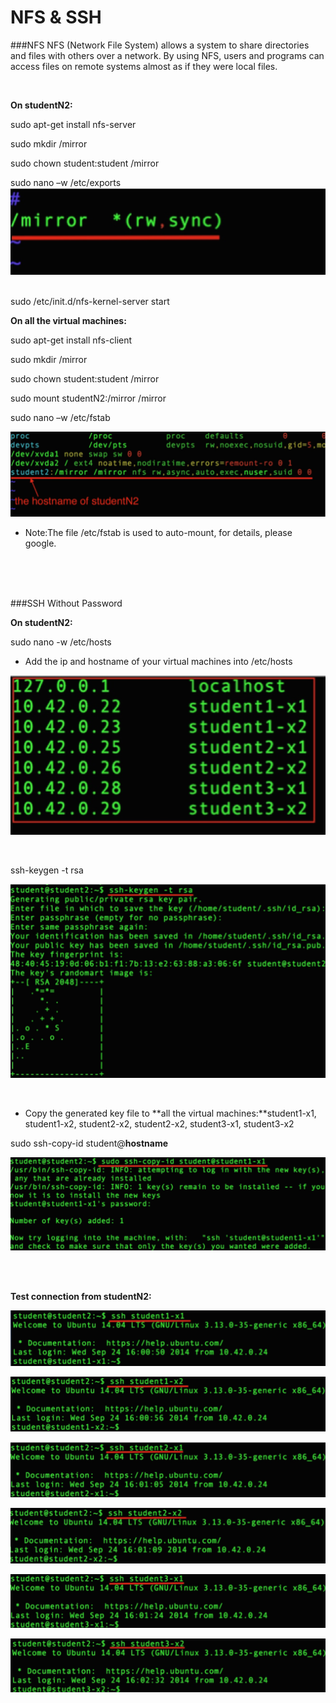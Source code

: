 # NFS & SSH

###NFS
NFS (Network File System) allows a system to share directories and files with others over a network. By using NFS, users and programs can access files on remote systems almost as if they were local files.

<br/>

**On studentN2:**

sudo apt-get install nfs-server

sudo mkdir /mirror

sudo chown student:student /mirror

sudo nano –w /etc/exports
![](https://raw.githubusercontent.com/congqiyuan/tutorial/master/mpich_cluster/3.png)

<br/>
sudo /etc/init.d/nfs-kernel-server start

<br/>

**On all the virtual machines:**

sudo apt-get install nfs-client

sudo mkdir /mirror

sudo chown student:student /mirror

sudo mount studentN2:/mirror /mirror

sudo nano –w /etc/fstab

![](https://raw.githubusercontent.com/congqiyuan/tutorial/master/mpich_cluster/4.png)


* Note:The file /etc/fstab is used to auto-mount, for details, please google.

<br/>
<br/>
<br/>



###SSH Without Password

**On studentN2:**

sudo nano -w /etc/hosts

* Add the ip and hostname of your virtual machines into /etc/hosts

![](https://raw.githubusercontent.com/congqiyuan/tutorial/master/mpich_cluster/5.png)

<br/>

ssh-keygen -t rsa

![](https://raw.githubusercontent.com/congqiyuan/tutorial/master/mpich_cluster/6.png)

<br/>

* Copy the generated key file to **all the virtual machines:**student1-x1, student1-x2, student2-x2, student2-x2, student3-x1, student3-x2

sudo ssh-copy-id student@**hostname**

![](https://raw.githubusercontent.com/congqiyuan/tutorial/master/mpich_cluster/7.png)

<br/>
<br/>

**Test connection from studentN2:**

![](https://raw.githubusercontent.com/congqiyuan/tutorial/master/mpich_cluster/8.png)

![](https://raw.githubusercontent.com/congqiyuan/tutorial/master/mpich_cluster/9.png)

![](https://raw.githubusercontent.com/congqiyuan/tutorial/master/mpich_cluster/10.png)

![](https://raw.githubusercontent.com/congqiyuan/tutorial/master/mpich_cluster/11.png)

![](https://raw.githubusercontent.com/congqiyuan/tutorial/master/mpich_cluster/12.png)

![](https://raw.githubusercontent.com/congqiyuan/tutorial/master/mpich_cluster/13.png)

<br/>
